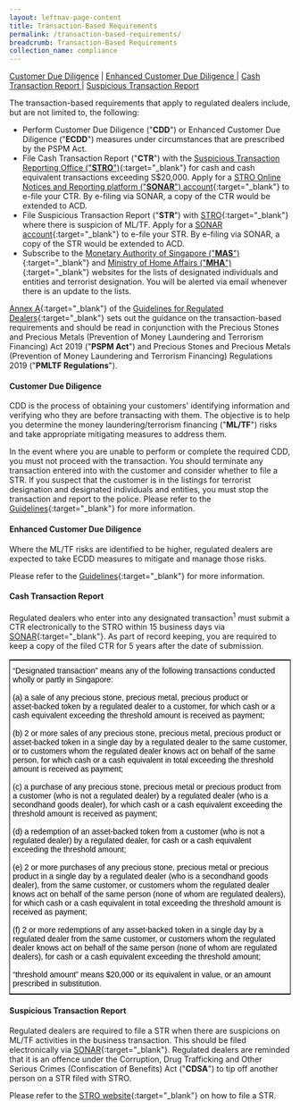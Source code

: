 ```yaml
---
layout: leftnav-page-content
title: Transaction-Based Requirements
permalink: /transaction-based-requirements/
breadcrumb: Transaction-Based Requirements
collection_name: compliance
---
```


<a href="#Customer Due Diligence">Customer Due Diligence</a> | <a href="#Enhanced Customer Due Diligence">Enhanced Customer Due Diligence </a> | <a href="#Cash Transaction Report">Cash Transaction Report </a> | <a href="#Suspicious Transaction Report">Suspicious Transaction Report </a>

The transaction-based requirements that apply to regulated dealers include, but are not limited to, the following:

* Perform Customer Due Diligence ("**CDD**") or Enhanced Customer Due Diligence ("**ECDD**") measures under circumstances that are prescribed by the PSPM Act.<br>
* File Cash Transaction Report ("**CTR**") with the [Suspicious Transaction Reporting Office ("**STRO**")](https://www.police.gov.sg/advisories/crime/commercial-crimes/suspicious-transaction-reporting-office){:target="_blank"} for cash and cash equivalent transactions exceeding S$20,000. Apply for a [STRO Online Notices and Reporting platform ("**SONAR**") account](https://www.police.gov.sg/sonar){:target="_blank"} to e-file your CTR. By e-filing via SONAR, a copy of the CTR would be extended to ACD. <br>
* File Suspicious Transaction Report ("**STR**") with [STRO](https://www.police.gov.sg/advisories/crime/commercial-crimes/suspicious-transaction-reporting-office){:target="_blank"} where there is suspicion of ML/TF. Apply for a [SONAR account](https://www.police.gov.sg/sonar){:target="_blank"} to e-file your STR. By e-filing via SONAR, a copy of the STR would be extended to ACD.<br>
* Subscribe to the [Monetary Authority of Singapore ("**MAS**")](https://www.mas.gov.sg/subscription-services){:target="_blank"} and [Ministry of Home Affairs ("**MHA**")](https://www.mha.gov.sg/inter-ministry-committee-terrorist-designation-(imc-td)){:target="_blank"} websites for the lists of designated individuals and entities and terrorist designation. You will be alerted via email whenever there is an update to the lists.

[Annex A](/images/Annex%20A%20AMLCFT%20Flowchart%20for%20Regulated%20Dealers.pdf){:target="_blank"} of the [Guidelines for Regulated Dealers](/images/Guidelines%20for%20regulated%20dealers_20190828_V1.1Final.pdf){:target="_blank"} sets out the guidance on the transaction-based requirements and should be read in conjunction with the Precious Stones and Precious Metals (Prevention of Money Laundering and Terrorism Financing) Act 2019 ("**PSPM Act**") and Precious Stones and Precious Metals (Prevention of Money Laundering and Terrorism Financing) Regulations 2019 ("**PMLTF Regulations**").

#### <a id="Customer Due Diligence"></a> Customer Due Diligence

CDD is the process of obtaining your customers' identifying information and verifying who they are before transacting with them. The objective is to help you determine the money laundering/terrorism financing ("**ML/TF**") risks and take appropriate mitigating measures to address them.

In the event where you are unable to perform or complete the required CDD, you must not proceed with the transaction. You should terminate any transaction entered into with the customer and consider whether to file a STR. If you suspect that the customer is in the listings for terrorist designation and designated individuals and entities, you must stop the transaction and report to the police. Please refer to the [Guidelines](/images/Guidelines%20for%20regulated%20dealers_20190828_V1.1Final.pdf){:target="_blank"} for more information.

#### <a id="Enhanced Customer Due Diligence"></a> Enhanced Customer Due Diligence

Where the ML/TF risks are identified to be higher, regulated dealers are expected to take ECDD measures to mitigate and manage those risks.

Please refer to the [Guidelines](/images/Guidelines%20for%20regulated%20dealers_20190828_V1.1Final.pdf){:target="_blank"} for more information.

#### <a id="Cash Transaction Report"></a> Cash Transaction Report

Regulated dealers who enter into any designated transaction<sup>1</sup> must submit a CTR electronically to the STRO within 15 business days via [SONAR](https://www.police.gov.sg/sonar){:target="_blank"}. As part of record keeping, you are required to keep a copy of the filed CTR for 5 years after the date of submission.

<style type="text/css">
.tg  {border-collapse:collapse;border-spacing:0;border-width:1px;border-style:solid;border-color:black;}
.tg td{font-family:Arial, sans-serif;font-size:14px;padding:10px 5px;border-style:solid;border-width:0px;overflow:hidden;word-break:normal;}
.tg th{font-family:Arial, sans-serif;font-size:14px;font-weight:normal;padding:10px 5px;border-style:solid;border-width:0px;overflow:hidden;word-break:normal;}
.tg .tg-pnl2{color:#000000;border-color:#000000;text-align:left;vertical-align:middle}
</style>
<table class="tg">
  <tr>
    <th class="tg-pnl2"><span style="font-weight:400;font-style:normal">“Designated transaction” means any of the following transactions conducted wholly or partly in Singapore:
</span><br><br><span style="font-weight:400;font-style:normal">(a) a sale of any precious stone, precious metal, precious product or asset‑backed token by a regulated dealer to a customer, for which cash or a cash equivalent exceeding the threshold amount is received as payment; 
</span><br><br><span style="font-weight:400;font-style:normal">(b) 2 or more sales of any precious stone, precious metal, precious product or asset‑backed token in a single day by a regulated dealer to the same customer, or to customers whom the regulated dealer knows act on behalf of the same person, for which cash or a cash equivalent in total exceeding the threshold amount is received as payment; 
</span><br><br><span style="font-weight:400;font-style:normal">(c) a purchase of any precious stone, precious metal or precious product from a customer (who is not a regulated dealer) by a regulated dealer (who is a secondhand goods dealer), for which cash or a cash equivalent exceeding the threshold amount is received as payment; 
</span><br><br><span style="font-weight:400;font-style:normal">(d) a redemption of an asset‑backed token from a customer (who is not a regulated dealer) by a regulated dealer, for cash or a cash equivalent exceeding the threshold amount; 
</span><br><br><span style="font-weight:400;font-style:normal">(e) 2 or more purchases of any precious stone, precious metal or precious product in a single day by a regulated dealer (who is a secondhand goods dealer), from the same customer, or customers whom the regulated dealer knows act on behalf of the same person (none of whom are regulated dealers), for which cash or a cash equivalent in total exceeding the threshold amount is received as payment; 
</span><br><br><span style="font-weight:400;font-style:normal">(f) 2 or more redemptions of any asset‑backed token in a single day by a regulated dealer from the same customer, or customers whom the regulated dealer knows act on behalf of the same person (none of whom are regulated dealers), for cash or a cash equivalent exceeding the threshold amount; 
</span><br><br><span style="font-weight:400;font-style:normal">“threshold amount” means $20,000 or its equivalent in value, or an amount prescribed in substitution.</span><br></th>
  </tr>
</table>

#### <a id="Suspicious Transaction Report"></a> Suspicious Transaction Report

Regulated dealers are required to file a STR when there are suspicions on ML/TF activities in the business transaction. This should be filed electronically via [SONAR](https://www.police.gov.sg/sonar){:target="_blank"}. Regulated dealers are reminded that it is an offence under the Corruption, Drug Trafficking and Other Serious Crimes (Confiscation of Benefits) Act ("**CDSA**") to tip off another person on a STR filed with STRO.

Please refer to the [STRO website](https://www.police.gov.sg/advisories/crime/commercial-crimes/suspicious-transaction-reporting-office){:target="_blank"} on how to file a STR.

